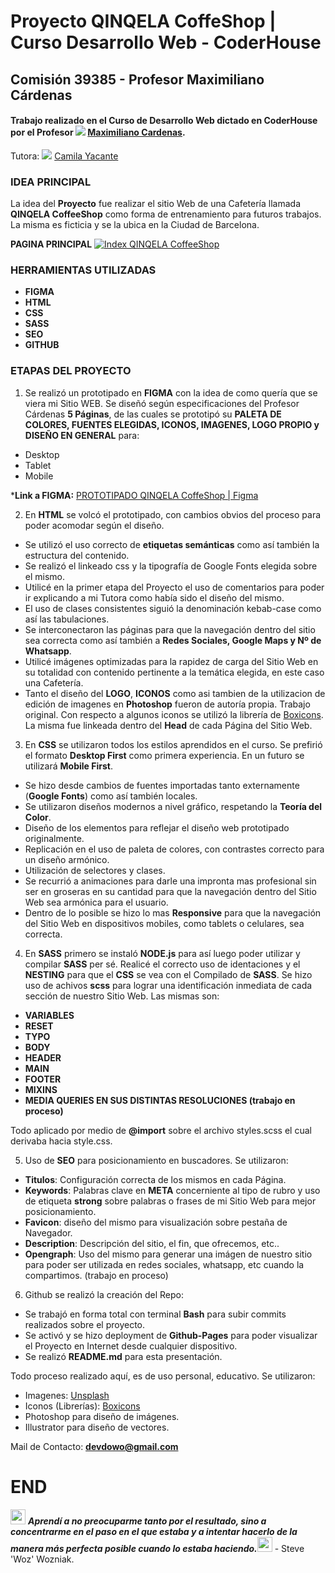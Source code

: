 # Proyecto QINQELA CoffeShop | Curso Desarrollo Web - CoderHouse 
## Comisión 39385 - Profesor Maximiliano Cárdenas
#### Trabajo realizado en el **Curso de Desarrollo Web** dictado en **CoderHouse** por el Profesor [![](https://icons-for-free.com/download-icon-linked+linkedin+icon+icon-1320194801197496824_24.ico)](https://icons-for-free.com/download-icon-linked+linkedin+icon+icon-1320194801197496824_24.ico) [Maximiliano Cardenas](https://www.linkedin.com/in/cardenas-maximiliano/ "Linkedin - Maximiliano Cardenas"). 
Tutora: [![](https://icons-for-free.com/download-icon-linked+linkedin+icon+icon-1320194801197496824_24.ico)](https://icons-for-free.com/download-icon-linked+linkedin+icon+icon-1320194801197496824_24.ico) [Camila Yacante](https://ar.linkedin.com/in/camila-yacante-a255a216b "Linkedin - Camila Yacante")

### IDEA PRINCIPAL
La idea del **Proyecto** fue realizar el sitio Web de una Cafetería llamada **QINQELA CoffeeShop** como forma de entrenamiento para futuros trabajos. La misma es ficticia y se la ubica en la Ciudad de Barcelona.

**PAGINA PRINCIPAL**
[![Index QINQELA CoffeeShop](https://i.imgur.com/V3ViXqL.png "Index QINQELA CoffeeShop")](https://imgur.com/a/09d7S3x "Index QINQELA CoffeeShop")

### HERRAMIENTAS UTILIZADAS
- **FIGMA**
- **HTML**
- **CSS**
- **SASS**
- **SEO**
- **GITHUB**
### ETAPAS DEL PROYECTO

1) Se realizó un prototipado en **FIGMA** con la idea de como quería que se viera mi Sitio WEB. Se diseñó según especificaciones del Profesor Cárdenas **5 Páginas**, de las cuales se prototipó su **PALETA DE COLORES, FUENTES ELEGIDAS, ICONOS, IMAGENES, LOGO PROPIO y DISEÑO EN GENERAL** para:
- 	Desktop
- 	Tablet
- 	Mobile

***Link a FIGMA:** [PROTOTIPADO QINQELA CoffeShop | Figma](https://www.figma.com/file/oHLiiuOepyq2O9s0aKEJfQ/Juan-Sebastian-Rubio---preEntrega1?type=design&node-id=0%3A1&t=akLDCzlNqJtIDlqN-1p:// "PROTOTIPADO QINQELA CoffeShop | Figma")

2) En **HTML** se volcó el prototipado, con cambios obvios del proceso para poder acomodar según el diseño. 
- Se utilizó el uso correcto de **etiquetas semánticas** como así también la estructura del contenido. 
- Se realizó el linkeado css y la tipografía de Google Fonts elegida sobre el mismo. 
- Utilicé en la primer etapa del Proyecto el uso de comentarios para poder ir explicando a mi Tutora como había sido el diseño del mismo.
- El uso de clases consistentes siguió la denominación kebab-case como así las tabulaciones. 
- Se interconectaron las páginas para que la navegación dentro del sitio sea correcta como así también a **Redes Sociales, Google Maps y Nº de Whatsapp**.
- Utilicé imágenes optimizadas para la rapidez de carga del Sitio Web en su totalidad con contenido pertinente a la temática elegida, en este caso una Cafetería.
- Tanto el diseño del **LOGO**, **ICONOS** como asi tambien de la utilizacion de edición de imagenes en **Photoshop** fueron de autoría propia. Trabajo original. Con respecto a algunos iconos se utilizó la librería de [Boxicons](http://https://boxicons.com "Boxicons"). La misma fue linkeada dentro del **Head** de cada Página del Sitio Web.

3) En **CSS** se utilizaron todos los estilos aprendidos en el curso. Se prefirió el formato **Desktop First** como primera experiencia. En un futuro se utilizará **Mobile First**.
- Se hizo desde cambios de fuentes importadas tanto externamente (**Google Fonts**) como así también locales.
- Se utilizaron diseños modernos a nivel gráfico, respetando la **Teoría del Color**.
- Diseño de los elementos para reflejar el diseño web prototipado originalmente.
- Replicación en el uso de paleta de colores, con contrastes correcto para un diseño armónico. 
- Utilización de selectores y clases.
- Se recurrió a animaciones para darle una impronta mas profesional sin ser en groseras en su cantidad para que la navegación dentro del Sitio Web sea armónica para el usuario.
- Dentro de lo posible se hizo lo mas **Responsive** para que la navegación del Sitio Web en dispositivos mobiles, como tablets o celulares, sea correcta.

4) En **SASS** primero se instaló **NODE.js** para así luego poder utilizar y compilar **SASS** per sé. Realicé el correcto uso de identaciones y el **NESTING** para que el **CSS** se vea con el Compilado de **SASS**.
Se hizo uso de achivos **scss** para lograr una identificación inmediata de cada sección de nuestro Sitio Web. Las mismas son:
- **VARIABLES**
- **RESET**
- **TYPO**
- **BODY**
- **HEADER**
- **MAIN**
- **FOOTER**
- **MIXINS**
- **MEDIA QUERIES EN SUS DISTINTAS RESOLUCIONES (trabajo en proceso)**

Todo aplicado por medio de **@import** sobre el archivo styles.scss el cual derivaba hacia style.css.

5) Uso de **SEO** para posicionamiento en buscadores. Se utilizaron:
- **Titulos**: Configuración correcta de los mismos en cada Página.
- **Keywords**: Palabras clave en **META** concerniente al tipo de rubro y uso de etiqueta **strong** sobre palabras o frases de mi Sitio Web para mejor posicionamiento.
- **Favicon**: diseño del mismo para visualización sobre pestaña de Navegador.
- **Description**: Descripción del sitio, el fin, que ofrecemos, etc..
- **Opengraph**: Uso del mismo para generar una imágen de nuestro sitio para poder ser utilizada en redes sociales, whatsapp, etc cuando la compartimos. (trabajo en proceso)

6) Github se realizó la creación del Repo:
- Se trabajó en forma total con terminal **Bash** para subir commits realizados sobre el proyecto.
- Se activó y se hizo deployment de **Github-Pages** para poder visualizar el Proyecto en Internet desde cualquier dispositivo.
- Se realizó **README.md** para esta presentación.


Todo proceso realizado aquí, es de uso personal, educativo. Se utilizaron:
- Imagenes: [Unsplash](https://unsplash.com/ "Unsplash")
- Iconos (Librerías): [Boxicons](http://https://boxicons.com "Boxicons")
- Photoshop para diseño de imágenes.
- Illustrator para diseño de vectores.

Mail de Contacto: **devdowo@gmail.com**

# END

<img width="24px" alt="quotes" src="https://i.imgur.com/jE5r8g6.png"> ***Aprendí a no preocuparme tanto por el resultado, sino a concentrarme en el paso en el que estaba y a intentar hacerlo de la manera más perfecta posible cuando lo estaba haciendo.***<img width="24px" alt="quotes" src="https://i.imgur.com/jE5r8g6.png"> - Steve 'Woz' Wozniak.




